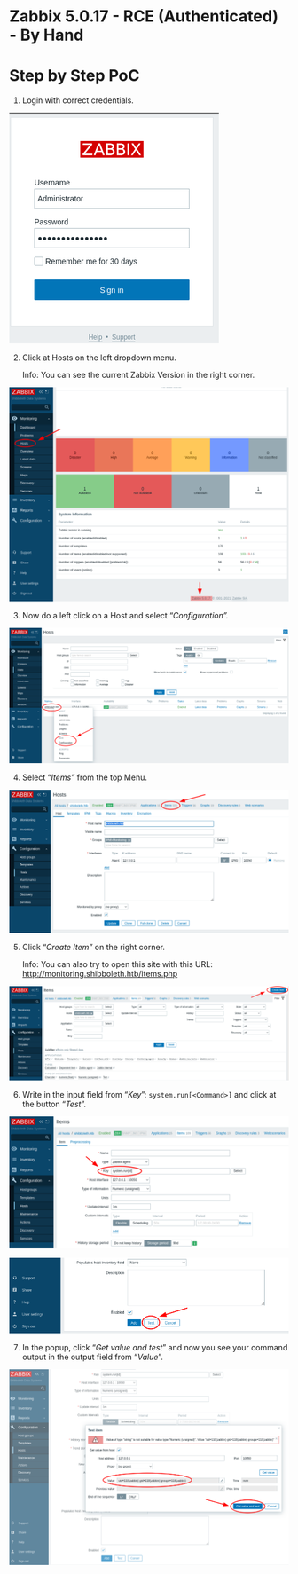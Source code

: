 # Zabbix 5.0.17 - RCE (Authenticated) - By Hand

# Step by Step PoC

1. Login with correct credentials. 

![Untitled](Images/Untitled.png)

2. Click at Hosts on the left dropdown menu.
    
    Info: You can see the current Zabbix Version in the right corner. 
    

![Untitled](Images/Untitled%201.png)

3. Now do a left click on a Host and select “*Configuration”.*

![Untitled](Images/Untitled%202.png)

4. Select “*Items”* from the top Menu. 

![Untitled](Images/Untitled%203.png)

5. Click “*Create Item”* on the right corner.
    
    Info: You can also try to open this site with this URL: http://monitoring.shibboleth.htb/items.php
    

![Untitled](Images/Untitled%204.png)

6. Write in the input field from “*Key*”: `system.run[<Command>]` and click at the button “*Test*”.

![Untitled](Images/Untitled%205.png)

![Untitled](Images/Untitled%206.png)

7. In the popup, click “*Get value and test*” and now you see your command output in the output field from “*Value*”.

![Untitled](Images/Untitled%207.png)
